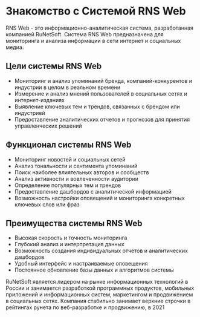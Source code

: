 # Знакомство с Системой RNS Web

RNS Web - это информационно-аналитическая система, разработанная компанией RuNetSoft. Система RNS Web предназначена для мониторинга и анализа информации в сети интернет и социальных медиа. 

## Цели системы RNS Web
- Мониторинг и анализ упоминаний бренда, компаний-конкурентов и индустрии в целом в реальном времени
- Измерение и анализ мнений пользователей в социальных сетях и интернет-изданиях
- Выявление ключевых тем и трендов, связанных с брендом или индустрией
- Предоставление аналитических отчетов и прогнозов для принятия управленческих решений

## Функционал системы RNS Web
- Мониторинг новостей и социальных сетей
- Анализ тональности и сентимента упоминаний
- Поиск наиболее влиятельных авторов и сообществ
- Анализ активности и вовлеченности аудитории
- Определение популярных тем и трендов
- Предоставление дашбордов с аналитической информацией
- Возможность настройки оповещений и мониторинга конкретных ключевых слов или фраз

## Преимущества системы RNS Web
- Высокая скорость и точность мониторинга
- Глубокий анализ и интерпретация данных
- Возможность создания индивидуальных отчетов и аналитических дашбордов
- Удобный интерфейс и настраиваемые оповещения
- Постоянное обновление базы данных и алгоритмов системы

RuNetSoft является лидером на рынке информационных технологий в России и занимается разработкой программных продуктов, мобильных приложений и информационных систем, маркетингом и продвижением в социальных сетях. Компания стабильно занимает верхние строчки в рейтингах рунета по веб-разработке и продвижению, в 2021
